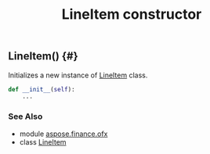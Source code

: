 ﻿---
title: LineItem constructor
second_title: Aspose.Finance for Python via .NET API References
description: 
type: docs
weight: 10
url: /python-net/aspose.finance.ofx/lineitem/__init__/
is_root: false
---

## LineItem() {#}

Initializes a new instance of [LineItem](/finance/python-net/aspose.finance.ofx/lineitem) class.



```python
def __init__(self):
    ...
```





### See Also
* module [aspose.finance.ofx](../../)
* class [LineItem](/finance/python-net/aspose.finance.ofx/lineitem)
